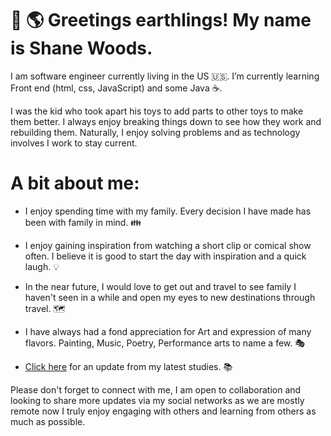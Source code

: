 # 👋 🌎 Greetings earthlings! My name is Shane Woods. 

I am software engineer currently living in the US 🇺🇸.
I’m currently learning Front end (html, css, JavaScript) and some Java ☕. 

I was the kid who took apart his toys to add parts to other toys to make them better. I always enjoy breaking things down to see how they work and rebuilding them. Naturally, I enjoy solving problems and as technology involves I work to stay current. 

# A bit about me: 

- I enjoy spending time with my family. Every decision I have made has been with family in mind. 👪  
- I enjoy gaining inspiration from watching a short clip or comical show often. I believe it is good to start the day with inspiration and a quick laugh. 💡    
- In the near future, I would love to get out and travel to see family I haven't seen in a while and open my eyes to new destinations through travel. 🗺️   
- I have always had a fond appreciation for Art and expression of many flavors. Painting, Music, Poetry, Performance arts to name a few.  🎭   

- [Click here][1] for an update from my latest studies. 📚  

[1]:https://github.com/shanewoods/List-of-courses/ "Click here"

Please don't forget to connect with me, I am open to collaboration and looking to share more updates via my social networks as we are mostly remote now I truly enjoy engaging with others and learning from others as much as possible. 




<!---
shanewoods/shanewoods is a ✨ special ✨ repository because its `README.md` (this file) appears on your GitHub profile.
You can click the Preview link to take a look at your changes.
--->
